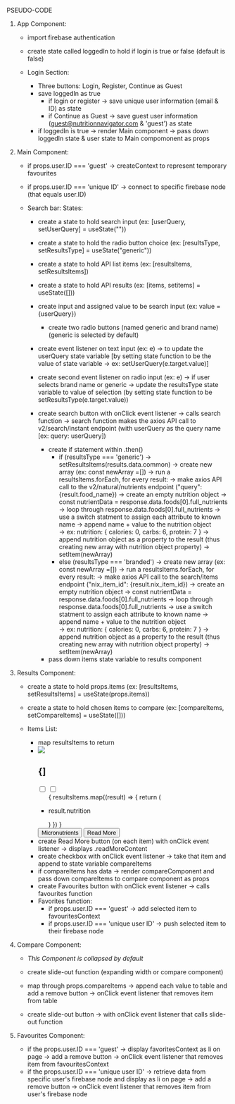 PSEUDO-CODE

1. App Component:
    - import firebase authentication 
    - create state called loggedIn to hold if login is true or false (default is false)

    - Login Section:
        - Three buttons: Login, Register, Continue as Guest
        - save loggedIn as true
            - if login or register
                -> save unique user information (email & ID) as state
            - if Continue as Guest
                -> save guest user information (guest@nutritionnavigator.com & 'guest') as state
        - if loggedIn is true
            -> render Main component
            -> pass down loggedIn state & user state to Main compomonent as props

2. Main Component:
    - if props.user.ID === 'guest'
        -> createContext to represent temporary favourites
    - if props.user.ID === 'unique ID'
        -> connect to specific firebase node (that equals user.ID)

    - Search bar:
        States:
        - create a state to hold search input (ex: [userQuery, setUserQuery] = useState("")) 
        - create a state to hold the radio button choice (ex: [resultsType, setResultsType] = useState("generic"))
        - create a state to hold API list items (ex: [resultsItems, setResultsItems])
        - create a state to hold API results (ex: [items, setitems] = useState([]))


        - create input and assigned value to be search input (ex: value = {userQuery})
            - create two radio buttons (named generic and brand name) (generic is selected by default)

        - create event listener on text input (ex: e) -> to update the userQuery state variable [by setting state function to be the value of state variable -> ex: setUserQuery(e.target.value)]
        - create second event listener on radio input (ex: e) -> if user selects brand name or generic -> update the resultsType state variable to value of selection (by setting state function to be setResultsType(e.target.value)) 

        - create search button with onClick event listener -> calls search function -> search function makes the axios API call to v2/search/instant endpoint (with userQuery as the query name [ex: query: userQuery])
            - create if statement within .then()
                - if (resultsType === 'generic') 
                    -> setResultsItems(results.data.common)
                    -> create new array (ex: const newArray =[])
                    -> run a resultsItems.forEach, for every result: 
                        -> make axios API call to the v2/natural/nutrients endpoint ("query": {result.food_name}) 
                            -> create an empty nutrition object
                            -> const nutrientData = response.data.foods[0].full_nutrients
                            -> loop through response.data.foods[0].full_nutrients -> use a switch statment to assign each attribute to known name 
                                -> append name + value to the nutrition object  
                                    -> ex: nutrition: {
                                                calories: 0,
                                                carbs: 6,
                                                protein: 7
                                            }
                        -> append nutrition object as a property to the result (thus creating new array with nutrition object property)
                    -> setItem(newArray)
                - else (resultsType === 'branded') 
                    -> create new array (ex: const newArray =[])
                    -> run a resultsItems.forEach, for every result: 
                        -> make axios API call to the search/items endpoint ("nix_item_id": {result.nix_item_id}) 
                            -> create an empty nutrition object
                            -> const nutrientData = response.data.foods[0].full_nutrients
                            -> loop through response.data.foods[0].full_nutrients -> use a switch statment to assign each attribute to known name 
                                -> append name + value to the nutrition object  
                                    -> ex: nutrition: {
                                                calories: 0,
                                                carbs: 6,
                                                protein: 7
                                            }
                        -> append nutrition object as a property to the result (thus creating new array with nutrition object property)
                    -> setItem(newArray)
            - pass down items state variable to results component

3. Results Component:
    - create a state to hold props.items (ex: [resultsItems, setResultsItems] = useState(props.items)) 
    - create a state to hold chosen items to compare (ex: [compareItems, setCompareItems] = useState([]))

    - Items List:
        - map resultsItems to return 
            <li>
                <div>
                    <img src={}>
                    <h2>{]</h2>
                    <input type="checkbox" id="favourite">
                    <input type="checkbox" id="compare">
                </div>
                <ul>
                    {
                        resultsItems.map((result) => {
                            return (
                                <li><p>result.nutrition</p></li>
                            )
                        })
                    }
                </ul>
                <button> Micronutrients </button>
                <button className=readMore> Read More </button>
            </li>
        - create Read More button (on each item) with onClick event listener -> displays .readMoreContent 
        - create checkbox with onClick event listener -> take that item and append to state variable compareItems 
        - if compareItems has data -> render compareComponent and pass down compareItems to compare component as props
        - create Favourites button with onClick event listener -> calls favourites function
        - Favorites function:
            - if props.user.ID === 'guest'
                -> add selected item to favouritesContext
            - if props.user.ID === 'unique user ID'
                -> push selected item to their firebase node

    
4. Compare Component:
    - *This Component is collapsed by default*
    - create slide-out function (expanding width or compare component)

    - map through props.compareItems -> append each value to table and add a remove button -> onClick event listener that removes item from table     
    - create slide-out button -> with onClick event listener that calls slide-out function

5. Favourites Component:
    - if the props.user.ID === 'guest'
        -> display favoritesContext as li on page
        -> add a remove button -> onClick event listener that removes item from favouritesContext
    - if the props.user.ID === 'unique user ID'
        -> retrieve data from specific user's firebase node and display as li on page
        -> add a remove button -> onClick event listener that removes item from user's firebase node
     
            